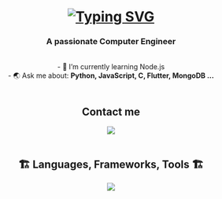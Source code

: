 
<h1 align="center">
  <a href="https://git.io/typing-svg"><img src="https://readme-typing-svg.demolab.com?font=Fira+Code&size=25&pause=1000&color=E38ADE&center=true&random=false&width=435&lines=Hi+there%2C+I'm+%C4%B0layda+%F0%9F%A4%97" alt="Typing SVG" /></a>
</h1>

<h3 align="center">A passionate Computer Engineer</h3>
<br/>
<div align="center">
   - 🌱 I’m currently learning Node.js
  <br/>
   - 🌏 Ask me about: <b> Python, JavaScript, C, Flutter, MongoDB ... </b>
</div>
<br/>
<div align="center">
  <h2>Contact me</h2>
  <a href="mailto:ilaydantoku@gmail.com">
    <img src="https://img.shields.io/badge/Gmail-D14836?style=for-the-badge&logo=gmail&logoColor=white">
  </a>
</div>
<br/>
<h2 align="center">🏗 Languages, Frameworks, Tools 🏗</h2>
<div align="center">
  <a href="https://skillicons.dev">
    <img src="https://skillicons.dev/icons?i=python,mongodb,flutter,c,javascript,linux"
  </a>
  
  
</div>



